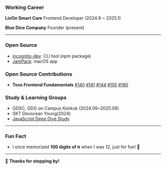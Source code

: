 <!-- <div align="center">
  
![new header](https://github.com/clicelee/clicelee/assets/131771046/17832af3-8d5a-4542-89c6-7861ff71fddb)
  



# 🎙️ Presentation

<!-- # 🏃🏻‍♀️‍➡️ Project-->


<!--

# 💻 Languages & Tools
[![My Skills](https://skillicons.dev/icons?i=js,vue,react,tailwind)](https://skillicons.dev)
[![My Skills](https://skillicons.dev/icons?i=next,vite,git,emotion,figma)](https://skillicons.dev)


![footer](https://github.com/clicelee/clicelee/assets/131771046/3097bc35-5f4a-4cf5-a4e0-3540b9cc4340)
</div> 


-->
<!-- <img width="100%" alt="19" src="https://github.com/user-attachments/assets/d6a9e020-949f-454b-a2fb-886bd3e88829"> -->




<!--## 🎲 Rolling the Dice of Code & Creativity! 🎲  


 <img width="1000px" alt="banner" src="https://media4.giphy.com/media/v1.Y2lkPTc5MGI3NjExbmJ6dWtza3IzY2syb3g4b2N3ZmQwbm5veDRpMnh6dHM2b2lpZHhoZyZlcD12MV9pbnRlcm5hbF9naWZfYnlfaWQmY3Q9Zw/ckHAdLU2OmY7knUClD/giphy.gif">
 ---
 ## 👋 Hey there! I'm **clice**  **Frontend Developer**
-->
<!--
<div style="display: flex; justify-content: space-between; align-items: stretch; gap: 10px; width: 100%;">
  <img src="https://criminal-vivyanne-lucidus-346ca075.koyeb.app/lucidus/card_v1?theme=dark&name=Clice%20Lee&job=Frontend%20Develoepr&company=&address=Seoul%2C%20Korea&about=Roll%20the%20dice&email=cliceleee%40gmail.com&linkedin=https%3A%2F%2Flinkedin.com%2Fin%2Fjiminclicelee" 
    style="flex: 1; height: 200px; object-fit: cover;">
  <img src="https://github-readme-stats.vercel.app/api?username=clicelee&show_icons=true&theme=vision-friendly-dark" 
    style="flex: 1; height: 200px; object-fit: cover;">
</div>

---
-->

### Working Career
**LivOn Smart Care** Frontend Developer (2024.9 ~ 2025.1)

**Blue Dice Company** Founder (present)

---
<!--
### Tech Stack

![JavaScript](https://img.shields.io/badge/-JavaScript-F7DF1E?style=for-the-badge&logo=javascript&logoColor=black)
![Python](https://img.shields.io/badge/-Python-3776AB?style=for-the-badge&logo=python&logoColor=white)

![React](https://img.shields.io/badge/-React-61DAFB?style=for-the-badge&logo=react&logoColor=white)
![Vue.js](https://img.shields.io/badge/-Vue.js-4FC08D?style=for-the-badge&logo=vue.js&logoColor=white)
![Next.js](https://img.shields.io/badge/-Next.js-000000?style=for-the-badge&logo=next.js&logoColor=white)

![Flutter](https://img.shields.io/badge/-Flutter-02569B?style=for-the-badge&logo=flutter&logoColor=white)
![Swift](https://img.shields.io/badge/-Swift-FA7343?style=for-the-badge&logo=swift&logoColor=white)



--- -->
### Open Source 
- [incognito-dev](https://github.com/clicelee/incognito-dev): CLI tool (npm package)
- [JamPack](https://github.com/clicelee/JamPack): macOS app


### Open Source Contributions

- **Toss Frontend Fundamentals** [#140](https://github.com/toss/frontend-fundamentals/pull/140) [#141](https://github.com/toss/frontend-fundamentals/pull/141) [#144](https://github.com/toss/frontend-fundamentals/pull/144) [#155](https://github.com/toss/frontend-fundamentals/pull/155) [#160](https://github.com/toss/frontend-fundamentals/pull/160)

### Study & Learning Groups
- GDSC, GDG on Campus Konkuk (2024.09~2025.06)
- SKT Devocean Young(2024)
- [JavaScript Deep Dive Study](https://github.com/gdsc-konkuk/24-25-study-js-deep-dive)
---

### Fun Fact
- I once memorized **100 digits of π** when I was 12, just for fun! 🔢  
<!--
---

### 🌍 Where to Find Me More

- **Linkedin:** [click here!](https://www.linkedin.com/in/jiminclicelee/) -->
---
💙 **Thanks for stopping by!**
<!--
<a href="https://github.com/anuraghazra/github-readme-stats">
  <p align="center"><img src="https://github-readme-stats.vercel.app/api/?username=clicelee&count_private=true&show_icons=true&theme=dark" /></p>
</a>

[![Top Langs](https://github-readme-stats.vercel.app/api/top-langs/?username=clicelee)](https://github.com/clicelee/github-readme-stats)

-->
